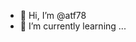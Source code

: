 - 👋 Hi, I’m @atf78
- 🌱 I’m currently learning ...
<!---
atf78/atf78 is a ✨ special ✨ repository because its `README.md` (this file) appears on your GitHub profile.
You can click the Preview link to take a look at your changes.
--->
